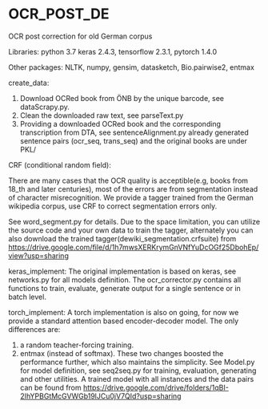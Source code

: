 # OCR_POST_DE

OCR post correction for old German corpus 

Libraries:
  python 3.7
  keras 2.4.3, tensorflow 2.3.1, pytorch 1.4.0
  
  Other packages: NLTK, numpy, gensim, datasketch, Bio.pairwise2, entmax
 
create_data:
  1. Download OCRed book from ÖNB by the unique barcode, see dataScrapy.py.
  2. Clean the downloaded raw text, see parseText.py
  3. Providing a downloaded OCRed book and the corresponding transcription from DTA, see sentenceAlignment.py
  already generated sentence pairs (ocr_seq, trans_seq) and the original books are under PKL/
  
CRF (conditional random field):

There are many cases that the OCR quality is acceptible(e.g, books from 18_th and later centuries), most of the errors are from segmentation instead of character misrecognition. We provide a tagger trained from the German wikipedia corpus, use CRF to correct segmentation errors only.

See word_segment.py for details. Due to the space limitation, you can utilize the source code and your own data to train the tagger, alternately you can also download the trained tagger(dewiki_segmentation.crfsuite) from https://drive.google.com/file/d/1h7mwsXERKrymGnVNfYuDcOGf25DbohEp/view?usp=sharing


keras_implement:
The original implementation is based on keras, see networks.py for all models definition. The ocr_corrector.py contains all functions to train, evaluate, generate output for a single sentence or in batch level.


torch_implement:
A torch implementation is also on going, for now we provide a standard attention based encoder-decoder model. The only differences are:

  1. a random teacher-forcing training.
  2. entmax (instead of softmax).
These two changes boosted the performance further, which also maintains the simplicity. 
See Model.py for model definition, see seq2seq.py for training, evaluation, generating and other utilities. A trained model with all instances and the data pairs can be found from https://drive.google.com/drive/folders/1qBI-2IhYPBGtMcGVWGb19lJCu0jV7QId?usp=sharing


  
